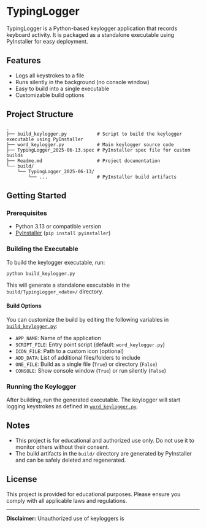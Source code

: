 # TypingLogger

TypingLogger is a Python-based keylogger application that records keyboard activity. It is packaged as a standalone executable using PyInstaller for easy deployment.

## Features

- Logs all keystrokes to a file
- Runs silently in the background (no console window)
- Easy to build into a single executable
- Customizable build options

## Project Structure

```
.
├── build_keylogger.py           # Script to build the keylogger executable using PyInstaller
├── word_keylogger.py            # Main keylogger source code
├── TypingLogger_2025-06-13.spec # PyInstaller spec file for custom builds
├── Readme.md                    # Project documentation
└── build/
    └── TypingLogger_2025-06-13/
        └── ...                  # PyInstaller build artifacts
```

## Getting Started

### Prerequisites

- Python 3.13 or compatible version
- [PyInstaller](https://pyinstaller.org/) (`pip install pyinstaller`)

### Building the Executable

To build the keylogger executable, run:

```sh
python build_keylogger.py
```

This will generate a standalone executable in the `build/TypingLogger_<date>/` directory.

#### Build Options

You can customize the build by editing the following variables in [`build_keylogger.py`](build_keylogger.py):

- `APP_NAME`: Name of the application
- `SCRIPT_FILE`: Entry point script (default: `word_keylogger.py`)
- `ICON_FILE`: Path to a custom icon (optional)
- `ADD_DATA`: List of additional files/folders to include
- `ONE_FILE`: Build as a single file (`True`) or directory (`False`)
- `CONSOLE`: Show console window (`True`) or run silently (`False`)

### Running the Keylogger

After building, run the generated executable. The keylogger will start logging keystrokes as defined in [`word_keylogger.py`](word_keylogger.py).

## Notes

- This project is for educational and authorized use only. Do not use it to monitor others without their consent.
- The build artifacts in the `build/` directory are generated by PyInstaller and can be safely deleted and regenerated.

## License

This project is provided for educational purposes. Please ensure you comply with all applicable laws and regulations.

---

**Disclaimer:** Unauthorized use of keyloggers is
